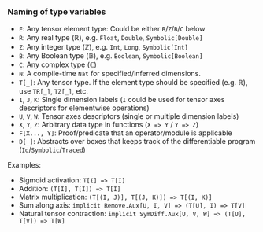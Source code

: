 ### Naming of type variables

 - `E`: Any tensor element type: Could be either `R`/`Z`/`B`/`C` below
 - `R`: Any real type ($\mathbb{R}$), e.g. `Float`, `Double`, `Symbolic[Double]`
 - `Z`: Any integer type ($\mathbb{Z}$), e.g. `Int`, `Long`, `Symbolic[Int]`
 - `B`: Any Boolean type ($\mathbb{B}$), e.g. `Boolean`, `Symbolic[Boolean]`
 - `C`: Any complex type ($\mathbb{C}$)
 - `N`: A compile-time `Nat` for specified/inferred dimensions.
 - `T[_]`: Any tensor type. If the element type should be specified (e.g. $\mathbb{R}$), use `TR[_]`, `TZ[_]`, etc.
 - `I`, `J`, `K`: Single dimension labels (`I` could be used for tensor axes descriptors for elementwise operations)
 - `U`, `V`, `W`: Tensor axes descriptors (single or multiple dimension labels)
 - `X`, `Y`, `Z`: Arbitrary data type in functions (`X => Y` / `Y => Z`)
 - `F[X..., Y]`: Proof/predicate that an operator/module is applicable
 - `D[_]`: Abstracts over boxes that keeps track of the differentiable program (`Id`/`Symbolic`/`Traced`)
 
Examples:

 - Sigmoid activation: `T[I] => T[I]`
 - Addition: `(T[I], T[I]) => T[I]`
 - Matrix multiplication: `(T[(I, J)], T[(J, K)]) => T[(I, K)]`
 - Sum along axis: `implicit Remove.Aux[U, I, V] => (T[U], I) => T[V]` 
 - Natural tensor contraction: `implicit SymDiff.Aux[U, V, W] => (T[U], T[V]) => T[W]`